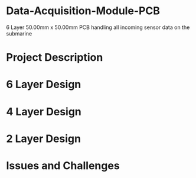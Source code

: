 # Data-Acquisition-Module-PCB
6 Layer 50.00mm x 50.00mm PCB handling all incoming sensor data on the submarine

# Project Description 

# 6 Layer Design

# 4 Layer Design

# 2 Layer Design

# Issues and Challenges
